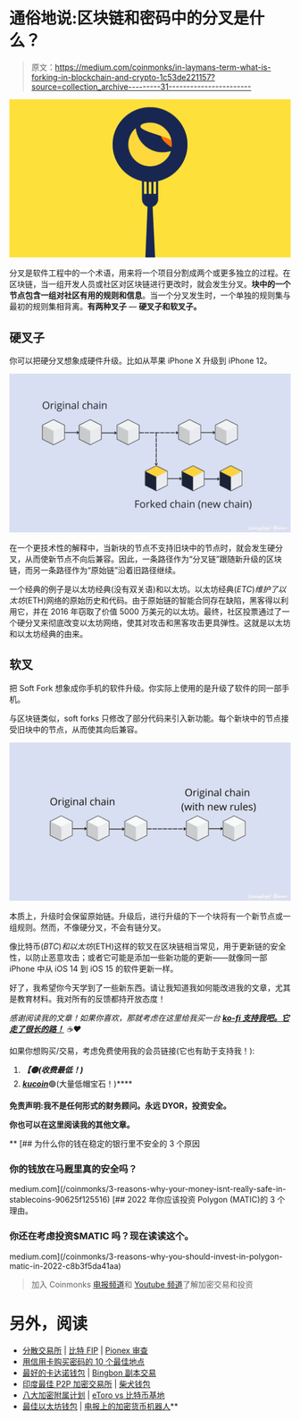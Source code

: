 # 通俗地说:区块链和密码中的分叉是什么？

> 原文：<https://medium.com/coinmonks/in-laymans-term-what-is-forking-in-blockchain-and-crypto-1c53de221157?source=collection_archive---------31----------------------->

![](img/2477c2f269b652b093dd109385ec8de8.png)

分叉是软件工程中的一个术语，用来将一个项目分割成两个或更多独立的过程。在区块链，当一组开发人员或社区对区块链进行更改时，就会发生分叉。**块中的一个节点包含一组对社区有用的规则和信息**。当一个分叉发生时，一个单独的规则集与最初的规则集相背离。**有两种叉子** — **硬叉子和软叉子。**

## 硬叉子

你可以把硬分叉想象成硬件升级。比如从苹果 iPhone X 升级到 iPhone 12。

![](img/064a187366b60aadea8135d23f0ceb84.png)

在一个更技术性的解释中，当新块的节点不支持旧块中的节点时，就会发生硬分叉，从而使新节点不向后兼容。因此，一条路径作为“分叉链”跟随新升级的区块链，而另一条路径作为“原始链”沿着旧路径继续。

一个经典的例子是以太坊经典(没有双关语)和以太坊。以太坊经典($ETC)维护了以太坊($ETH)网络的原始历史和代码。由于原始链的智能合同存在缺陷，黑客得以利用它，并在 2016 年窃取了价值 5000 万美元的以太坊。最终，社区投票通过了一个硬分叉来彻底改变以太坊网络，使其对攻击和黑客攻击更具弹性。这就是以太坊和以太坊经典的由来。

## 软叉

把 Soft Fork 想象成你手机的软件升级。你实际上使用的是升级了软件的同一部手机。

与区块链类似，soft forks 只修改了部分代码来引入新功能。每个新块中的节点接受旧块中的节点，从而使其向后兼容。

![](img/da94e1c4eceb416c4cdbe59c3a9a5cb0.png)

本质上，升级时会保留原始链。升级后，进行升级的下一个块将有一个新节点或一组规则。然而，不像硬分叉，不会有链分叉。

像比特币($BTC)和以太坊($ETH)这样的软叉在区块链相当常见，用于更新链的安全性，以防止恶意攻击；或者它可能是添加一些新功能的更新——就像同一部 iPhone 中从 iOS 14 到 iOS 15 的软件更新一样。

好了，我希望你今天学到了一些新东西。请让我知道我如何能改进我的文章，尤其是教育材料。我对所有的反馈都持开放态度！

*感谢阅读我的文章！如果你喜欢，那就考虑在这里给我买一台* [***ko-fi 支持我吧。它走了很长的路！***](https://ko-fi.com/unemployedbanana) *☕❤️*

如果你想购买/交易，考虑免费使用我的会员链接(它也有助于支持我！):

1.  [](https://accounts.binance.me/en/register?ref=174617871)***【🟡(收费最低！)***
2.  **[***kucoin***](https://www.kucoin.com/r/rf/rPELADP)**🟢(大量低帽宝石！)****

**免责声明:我不是任何形式的财务顾问。永远 DYOR，投资安全。**

**你也可以在这里阅读我的其他文章。**

**[](/coinmonks/3-reasons-why-your-money-isnt-really-safe-in-stablecoins-90625f125516) [## 为什么你的钱在稳定的银行里不安全的 3 个原因

### 你的钱放在马厩里真的安全吗？

medium.com](/coinmonks/3-reasons-why-your-money-isnt-really-safe-in-stablecoins-90625f125516) [](/coinmonks/3-reasons-why-you-should-invest-in-polygon-matic-in-2022-c8b3f5da41aa) [## 2022 年你应该投资 Polygon (MATIC)的 3 个理由。

### 你还在考虑投资$MATIC 吗？现在读读这个。

medium.com](/coinmonks/3-reasons-why-you-should-invest-in-polygon-matic-in-2022-c8b3f5da41aa) 

> 加入 Coinmonks [电报频道](https://t.me/coincodecap)和 [Youtube 频道](https://www.youtube.com/c/coinmonks/videos)了解加密交易和投资

# 另外，阅读

*   [分散交易所](https://coincodecap.com/what-are-decentralized-exchanges) | [比特 FIP](https://coincodecap.com/bitbns-fip) | [Pionex 审查](https://coincodecap.com/pionex-review-exchange-with-crypto-trading-bot)
*   [用信用卡购买密码的 10 个最佳地点](https://coincodecap.com/buy-crypto-with-credit-card)
*   [最好的卡达诺钱包](https://coincodecap.com/best-cardano-wallets) | [Bingbon 副本交易](https://coincodecap.com/bingbon-copy-trading)
*   [印度最佳 P2P 加密交易所](https://coincodecap.com/p2p-crypto-exchanges-in-india) | [柴犬钱包](https://coincodecap.com/baby-shiba-inu-wallets)
*   [八大加密附属计划](https://coincodecap.com/crypto-affiliate-programs) | [eToro vs 比特币基地](https://coincodecap.com/etoro-vs-coinbase)
*   [最佳以太坊钱包](https://coincodecap.com/best-ethereum-wallets) | [电报上的加密货币机器人](https://coincodecap.com/telegram-crypto-bots)**